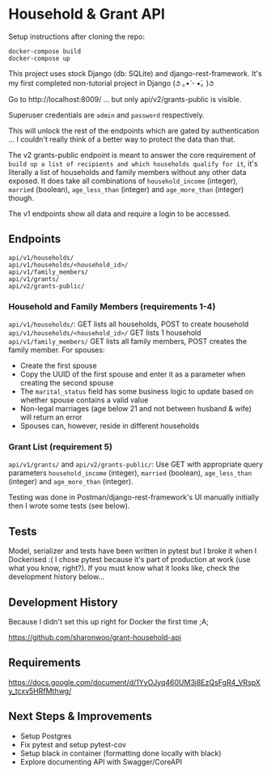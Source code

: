 # Household & Grant API 

Setup instructions after cloning the repo:

```
docker-compose build
docker-compose up
```

This project uses stock Django (db: SQLite) and django-rest-framework. It's my first completed non-tutorial project in Django (૭ ｡•̀ ᵕ •́｡ )૭

Go to http://localhost:8009/ ... but only api/v2/grants-public is visible.

Superuser credentials are `admin` and `password` respectively.

This will unlock the rest of the endpoints which are gated by authentication ... I couldn't really think of a better way to protect the data than that. 

The v2 grants-public endpoint is meant to answer the core requirement of `build up a list of recipients and which households qualify for it`, it's literally a list of households and family members without any other data exposed. It does take all combinations of `household_income` (integer), `married` (boolean), `age_less_than` (integer) and `age_more_than` (integer) though.

The v1 endpoints show all data and require a login to be accessed.


## Endpoints

```
api/v1/households/
api/v1/households/<household_id>/
api/v1/family_members/
api/v1/grants/
api/v2/grants-public/
```

### Household and Family Members (requirements 1-4)
`api/v1/households/`: GET lists all households, POST to create household
`api/v1/households/<household_id>/` GET lists 1 household
`api/v1/family_members/` GET lists all family members, POST creates the family member. For spouses: 
* Create the first spouse
* Copy the UUID of the first spouse and enter it as a parameter when creating the second spouse
* The `marital_status` field has some business logic to update based on whether spouse contains a valid value
* Non-legal marriages (age below 21 and not between husband & wife) will return an error 
* Spouses can, however, reside in different households 

### Grant List (requirement 5)
`api/v1/grants/` and `api/v2/grants-public/`: Use GET with appropriate query parameters `household_income` (integer), `married` (boolean), `age_less_than` (integer) and `age_more_than` (integer).

Testing was done in Postman/django-rest-framework's UI manually initially then I wrote some tests (see below).

## Tests

Model, serializer and tests have been written in pytest but I broke it when I Dockerised :( I chose pytest because it's part of production at work (use what you know, right?). If you must know what it looks like, check the development history below...

## Development History 

Because I didn't set this up right for Docker the first time ;A; 

https://github.com/sharonwoo/grant-household-api

## Requirements

https://docs.google.com/document/d/1YyOJyq460UM3j8EzQsFgR4_VRspXy_tcxv5HRfMthwg/

## Next Steps & Improvements

* Setup Postgres 
* Fix pytest and setup pytest-cov
* Setup black in container (formatting done locally with black)
* Explore documenting API with Swagger/CoreAPI
